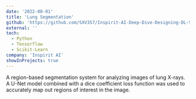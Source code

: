 ```yaml
---
date: '2022-08-01'
title: 'Lung Segmentation'
github: 'https://github.com/SXV357/Inspirit-AI-Deep-Dive-Designing-DL-Systems-Notebooks/blob/main/LungSegmentation.ipynb'
external: ''
tech:
  - Python
  - Tensorflow
  - Scikit-Learn
company: 'Inspirit AI'
showInProjects: true
---
```


A region-based segmentation system for analyzing images of lung X-rays. A U-Net model combined with a dice coefficient loss function was used to accurately map out regions of interest in the image.
